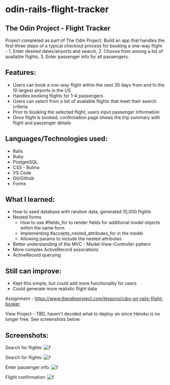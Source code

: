 # odin-rails-flight-tracker
## The Odin Project - Flight Tracker

Project completed as part of The Odin Project. Build an app that handles the first three steps of a typical 
checkout process for booking a one-way flight - 1. Enter desired dates/airports and search, 2. Choose from
among a list of available flights, 3. Enter passenger info for all passengers.

## Features:
 - Users can book a one-way flight within the next 30 days from and to the 10 largest airports in the US
 - Handles booking flights for 1-4 passengers
 - Users can select from a list of available flights that meet their search criteria
 - Prior to booking the selected flight, users input passenger information
 - Once flight is booked, confirmation page shows the trip summary with flight and passenger details

## Languages/Technologies used:
 - Rails 
 - Ruby
 - PostgreSQL
 - CSS - Bulma
 - VS Code
 - Git/Github
 - Forms

## What I learned:
 - How to seed database with random data, generated 10,000 flights
 - Nested forms
    - How to use #fields_for to render fields for additional model objects within the same form
    - Implementing #accepts_nested_attributes_for in the model
    - Allowing params to include the nested attributes
 - Better understanding of the MVC - Model-View-Controller pattern
 - More complex ActiveRecord assocations
 - ActiveRecord querying
 
## Still can improve:
 - Kept this simple, but could add more functionality for users
 - Could generate more realistic flight data

Assignment - https://www.theodinproject.com/lessons/ruby-on-rails-flight-booker

View Project  - TBD, haven't decided what to deploy on since Heroku is no longer free. See screenshots below.

## Screenshots: 
Search for flights:
![f](https://user-images.githubusercontent.com/97067689/218544471-8afe621c-5616-456e-a0b7-5738bb3eaaa3.png)

Search for flights:
![f](https://user-images.githubusercontent.com/97067689/218545367-db88669c-ae03-480f-ad98-72073120e572.png)

Enter passenger info:
![f](https://user-images.githubusercontent.com/97067689/218545634-ce888026-582a-4b9f-94bf-9efe9f1dfe99.png)

Flight confirmation:
![f](https://user-images.githubusercontent.com/97067689/218545783-539c9d02-eeed-485c-954f-c315fc2c7952.png)



